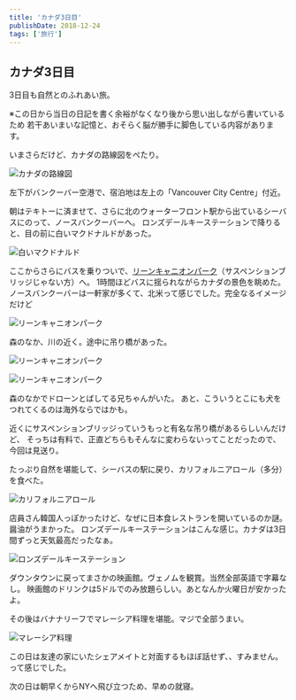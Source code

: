 ```yaml
---
title: 'カナダ3日目'
publishDate: 2018-12-24
tags: ['旅行']
---
```


## カナダ3日目

3日目も自然とのふれあい旅。

<p class="text-xl text-neutral-400 mb-4">※この日から当日の日記を書く余裕がなくなり後から思い出しながら書いているため
若干あいまいな記憶と、おそらく脳が勝手に脚色している内容があります。</p>

いまさらだけど、カナダの路線図をぺたり。

<p class="max-w-full my-11 mx-auto mb-7"><img class="mx-auto align-top" src="/blog/images/7/1.jpg" alt="カナダの路線図"></p>

左下がバンクーバー空港で、宿泊地は左上の「Vancouver City Centre」付近。

朝はテキトーに済ませて、さらに北のウォーターフロント駅から出ているシーバスにのって、ノースバンクーバーへ。
ロンズデールキーステーションで降りると、目の前に白いマクドナルドがあった。

<p class="max-w-full my-11 mx-auto mb-7"><img class="mx-auto align-top" src="/blog/images/7/2.jpg" alt="白いマクドナルド"></p>

ここからさらにバスを乗りついで、[リーンキャニオンパーク](https://www.google.com/maps/place/@49.3438877,-123.0203023,17z/data=!3m1!4b1!4m5!3m4!1s0x54867abc6db0a9a3:0xe9cfb295ea872d7f!8m2!3d49.3438842!4d-123.0181136?authuser=0&hl=ja)（サスペンションブリッジじゃない方）へ。
1時間ほどバスに揺られながらカナダの景色を眺めた。
ノースバンクーバーは一軒家が多くて、北米って感じでした。完全なるイメージだけど

<p class="max-w-full my-11 mx-auto mb-7"><img class="mx-auto align-top" src="/blog/images/7/3.jpg" alt="リーンキャニオンパーク"></p>

森のなか、川の近く。途中に吊り橋があった。

<p class="max-w-full my-11 mx-auto mb-7"><img class="mx-auto align-top" src="/blog/images/7/4.jpg" alt="リーンキャニオンパーク"></p>
<p class="max-w-full my-11 mx-auto mb-7"><img class="mx-auto align-top" src="/blog/images/7/5.jpg" alt="リーンキャニオンパーク"></p>

森のなかでドローンとばしてる兄ちゃんがいた。
あと、こういうとこにも犬をつれてくるのは海外ならではかも。

近くにサスペンションブリッジっていうもっと有名な吊り橋があるらしいんだけど、
そっちは有料で、正直どちらもそんなに変わらないってことだったので、今回は見送り。

たっぷり自然を堪能して、シーバスの駅に戻り、カリフォルニアロール（多分）を食べた。

<p class="max-w-full my-11 mx-auto mb-7"><img class="mx-auto align-top" src="/blog/images/7/6.jpg" alt="カリフォルニアロール"></p>

店員さん韓国人っぽかったけど、なぜに日本食レストランを開いているのか謎。醤油がうまかった。
ロンズデールキーステーションはこんな感じ。カナダは3日間ずっと天気最高だったなぁ。

<p class="max-w-full my-11 mx-auto mb-7"><img class="mx-auto align-top" src="/blog/images/7/7.jpg" alt="ロンズデールキーステーション"></p>

ダウンタウンに戻ってまさかの映画館。ヴェノムを観賞。当然全部英語で字幕なし。
映画館のドリンクは5ドルでのみ放題らしい。あとなんか火曜日が安かったよ。

その後はバナナリーフでマレーシア料理を堪能。マジで全部うまい。

<p class="max-w-full my-11 mx-auto mb-7"><img src="/blog/images/7/8.jpg" alt="マレーシア料理"></p>

この日は友達の家にいたシェアメイトと対面するもほぼ話せず、、すみません。って感じでした。

次の日は朝早くからNYへ飛び立つため、早めの就寝。
